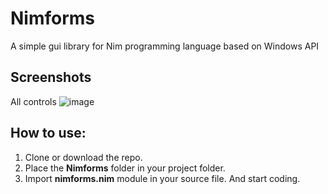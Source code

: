 # Nimforms
A simple gui library for Nim programming language based on Windows API

## Screenshots
All controls
![image](https://user-images.githubusercontent.com/8840907/231178800-fcac000f-452d-4a9b-a7f1-810b7e31b03a.png)

## How to use:
1. Clone or download the repo.
2. Place the **Nimforms** folder in your project folder.
3. Import **nimforms.nim** module in your source file. And start coding. 
